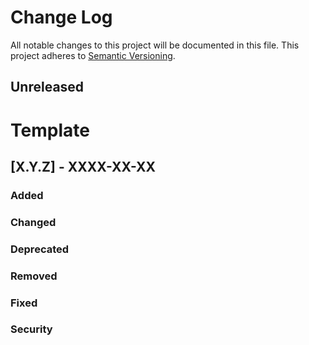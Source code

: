 # Change Log
All notable changes to this project will be documented in this file.
This project adheres to [Semantic Versioning](http://semver.org/).

## Unreleased




# Template
## [X.Y.Z] - XXXX-XX-XX
### Added

### Changed

### Deprecated

### Removed

### Fixed

### Security